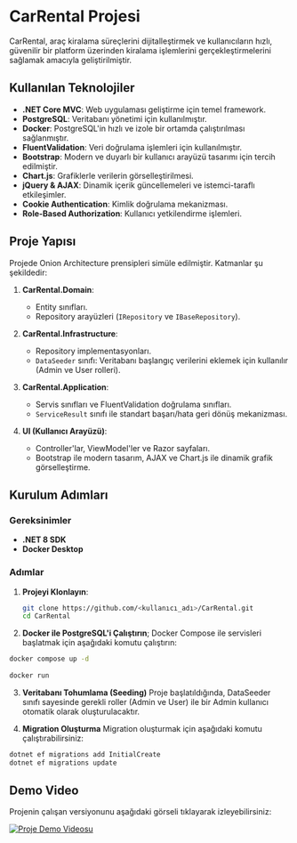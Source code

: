 # CarRental Projesi

CarRental, araç kiralama süreçlerini dijitalleştirmek ve kullanıcıların hızlı, güvenilir bir platform üzerinden kiralama işlemlerini gerçekleştirmelerini sağlamak amacıyla geliştirilmiştir.

## Kullanılan Teknolojiler
- **.NET Core MVC**: Web uygulaması geliştirme için temel framework.
- **PostgreSQL**: Veritabanı yönetimi için kullanılmıştır.
- **Docker**: PostgreSQL'in hızlı ve izole bir ortamda çalıştırılması sağlanmıştır.
- **FluentValidation**: Veri doğrulama işlemleri için kullanılmıştır.
- **Bootstrap**: Modern ve duyarlı bir kullanıcı arayüzü tasarımı için tercih edilmiştir.
- **Chart.js**: Grafiklerle verilerin görselleştirilmesi.
- **jQuery & AJAX**: Dinamik içerik güncellemeleri ve istemci-taraflı etkileşimler.
- **Cookie Authentication**: Kimlik doğrulama mekanizması.
- **Role-Based Authorization**: Kullanıcı yetkilendirme işlemleri.

## Proje Yapısı
Projede Onion Architecture prensipleri simüle edilmiştir. Katmanlar şu şekildedir:

1. **CarRental.Domain**:  
   - Entity sınıfları.  
   - Repository arayüzleri (`IRepository` ve `IBaseRepository`).  

2. **CarRental.Infrastructure**:  
   - Repository implementasyonları.  
   - `DataSeeder` sınıfı: Veritabanı başlangıç verilerini eklemek için kullanılır (Admin ve User rolleri).  

3. **CarRental.Application**:  
   - Servis sınıfları ve FluentValidation doğrulama sınıfları.  
   - `ServiceResult` sınıfı ile standart başarı/hata geri dönüş mekanizması.  

4. **UI (Kullanıcı Arayüzü)**:  
   - Controller'lar, ViewModel'ler ve Razor sayfaları.
   - Bootstrap ile modern tasarım, AJAX ve Chart.js ile dinamik grafik görselleştirme.

## Kurulum Adımları
### Gereksinimler
- **.NET 8 SDK**  
- **Docker Desktop**   

### Adımlar
1. **Projeyi Klonlayın**:
   ```bash
   git clone https://github.com/<kullanıcı_adı>/CarRental.git
   cd CarRental

2. **Docker ile PostgreSQL'i Çalıştırın**;
Docker Compose ile servisleri başlatmak için aşağıdaki komutu çalıştırın:

```bash 
docker compose up -d
 
docker run 
```
3. **Veritabanı Tohumlama (Seeding)**
Proje başlatıldığında, DataSeeder sınıfı sayesinde gerekli roller (Admin ve User) ile bir Admin kullanıcı otomatik olarak oluşturulacaktır.

4. **Migration Oluşturma**
Migration oluşturmak için aşağıdaki komutu çalıştırabilirsiniz:

```bash 
dotnet ef migrations add InitialCreate
dotnet ef migrations update
```


## Demo Video

Projenin çalışan versiyonunu aşağıdaki görseli tıklayarak izleyebilirsiniz:

[![Proje Demo Videosu](https://img.youtube.com/vi/nLbMEAX_OPY/0.jpg)](https://www.youtube.com/watch?v=nLbMEAX_OPY)

